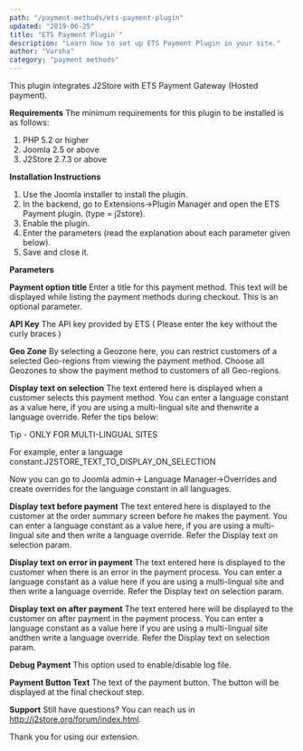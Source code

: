 ```yaml
---
path: "/payment-methods/ets-payment-plugin"
updated: "2019-06-25"
title: "ETS Payment Plugin¨"
description: "Learn how to set up ETS Payment Plugin in your site."
author: "Varsha"
category: "payment methods"
---
```


This plugin integrates J2Store with ETS Payment Gateway (Hosted payment).

**Requirements**
The minimum requirements for this plugin to be installed is as follows:

1. PHP 5.2 or higher
2. Joomla 2.5 or above
3. J2Store 2.7.3 or above

**Installation Instructions**

1. Use the Joomla installer to install the plugin.
2. In the backend, go to Extensions->Plugin Manager and open the ETS Payment plugin. (type = j2store).
3. Enable the plugin.
4. Enter the parameters (read the explanation about each parameter given below).
5. Save and close it.

**Parameters**

**Payment option title**
Enter a title for this payment method. This text will be displayed while listing the payment methods during checkout. This is an optional parameter.

**API Key**
The API key provided by ETS ( Please enter the key without the curly braces )

**Geo Zone**
By selecting a Geozone here, you can restrict customers of a selected Geo-regions from viewing the payment method. Choose all Geozones to show the payment method to customers of all Geo-regions.

**Display text on selection**
The text entered here is displayed when a customer selects this payment method. You can enter a language constant as a value here, if you are using a multi-lingual site and thenwrite a language override. Refer the tips below:

Tip - ONLY FOR MULTI-LINGUAL SITES

For example, enter a language constant:J2STORE_TEXT_TO_DISPLAY_ON_SELECTION

Now you can go to Joomla admin-> Language Manager->Overrides and create overrides for the language constant in all languages.

**Display text before payment**
The text entered here is displayed to the customer at the order summary screen before he makes the payment.
You can enter a language constant as a value here, if you are using a multi-lingual site and then write a language override. Refer the Display text on selection param.

**Display text on error in payment**
The text entered here is displayed to the customer when there is an error in the payment process.
You can enter a language constant as a value here if you are using a multi-lingual site and then write a language override. Refer the Display text on selection param.

**Display text on after payment**
The text entered here will be displayed to the customer on after payment in the payment process.
You can enter a language constant as a value here if you are using a multi-lingual site andthen write a language override. Refer the Display text on selection param.

**Debug Payment**
This option used to enable/disable log file.

**Payment Button Text**
The text of the payment button. The button will be displayed at the final checkout step.

**Support**
Still have questions? You can reach us in http://j2store.org/forum/index.html.

Thank you for using our extension.

